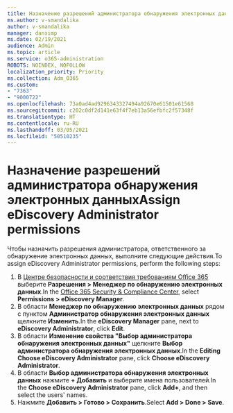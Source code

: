 ```yaml
---
title: Назначение разрешений администратора обнаружения электронных данных
ms.author: v-smandalika
author: v-smandalika
manager: dansimp
ms.date: 02/19/2021
audience: Admin
ms.topic: article
ms.service: o365-administration
ROBOTS: NOINDEX, NOFOLLOW
localization_priority: Priority
ms.collection: Adm_O365
ms.custom:
- "7363"
- "9000722"
ms.openlocfilehash: 73a0ad4ad9296343327494a92670e61501e61568
ms.sourcegitcommit: c202c0df2d141e63f4f7eb13a56efbfc2f57348f
ms.translationtype: HT
ms.contentlocale: ru-RU
ms.lasthandoff: 03/05/2021
ms.locfileid: "50510235"
---
```

# <a name="assign-ediscovery-administrator-permissions"></a><span data-ttu-id="9662f-102">Назначение разрешений администратора обнаружения электронных данных</span><span class="sxs-lookup"><span data-stu-id="9662f-102">Assign eDiscovery Administrator permissions</span></span>

<span data-ttu-id="9662f-103">Чтобы назначить разрешения администратора, ответственного за обнаружение электронных данных, выполните следующие действия.</span><span class="sxs-lookup"><span data-stu-id="9662f-103">To assign eDiscovery Administrator permissions, perform the following steps:</span></span>

1. <span data-ttu-id="9662f-104">В [Центре безопасности и соответствия требованиям Office 365](https://sip.protection.office.com/) выберите **Разрешения > Менеджер по обнаружению электронных данных**.</span><span class="sxs-lookup"><span data-stu-id="9662f-104">In the [Office 365 Security & Compliance Center](https://sip.protection.office.com/), select **Permissions > eDiscovery Manager**.</span></span>
2. <span data-ttu-id="9662f-105">В области **Менеджер по обнаружению электронных данных** рядом с пунктом **Администратор обнаружения электронных данных** щелкните **Изменить**.</span><span class="sxs-lookup"><span data-stu-id="9662f-105">In the **eDiscovery Manager** pane, next to **eDiscovery Administrator**, click **Edit**.</span></span>
3. <span data-ttu-id="9662f-106">В области **Изменение свойства "Выбор администратора обнаружения электронных данных"** щелкните **Выбор администратора обнаружения электронных данных**.</span><span class="sxs-lookup"><span data-stu-id="9662f-106">In the **Editing Choose eDiscovery Administrator** pane, click **Choose eDiscovery Administrator**.</span></span>
4. <span data-ttu-id="9662f-107">В области **Выбор администратора обнаружения электронных данных** нажмите **+ Добавить** и выберите имена пользователей.</span><span class="sxs-lookup"><span data-stu-id="9662f-107">In the **Choose eDiscovery Administrator** pane, click **Add+**, and then select the users' names.</span></span>
5. <span data-ttu-id="9662f-108">Нажмите **Добавить > Готово > Сохранить**.</span><span class="sxs-lookup"><span data-stu-id="9662f-108">Select **Add > Done > Save**.</span></span>